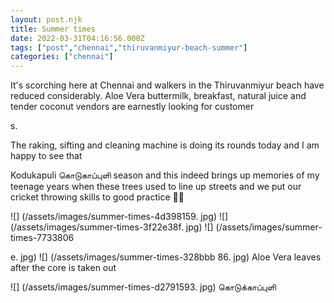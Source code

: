 ```yaml
---
layout: post.njk
title: Summer times
date: 2022-03-31T04:16:56.000Z
tags: ["post","chennai","thiruvanmiyur-beach-summer"]
categories: ["chennai"]
---
```


It's scorching here at Chennai and walkers in the Thiruvanmiyur beach have reduced considerably. Aloe Vera buttermilk, breakfast, natural juice and tender coconut vendors are earnestly looking for customer

s.

The raking, sifting and cleaning machine is doing its rounds today and I am happy to see that

Kodukapuli கொடுகாப்புளி season and this indeed brings up memories of my teenage years when these trees used to line up streets and we put our cricket throwing skills to good practice 🙋‍♂️

![] (/assets/images/summer-times-4d398159. jpg) ![] (/assets/images/summer-times-3f22e38f. jpg) ![] (/assets/images/summer-times-7733806

e. jpg) ![] (/assets/images/summer-times-328bbb
86. jpg) Aloe Vera leaves after the core is taken out

![] (/assets/images/summer-times-d2791593. jpg) கொடுக்காப்புளி
